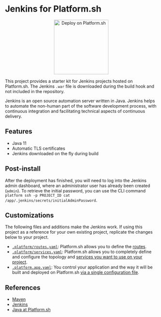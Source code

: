 # Jenkins for Platform.sh

<p align="center">
<a href="https://console.platform.sh/projects/create-project?template=https://raw.githubusercontent.com/platformsh/template-builder/master/templates/jenkins/.platform.template.yaml&utm_content=jenkins&utm_source=github&utm_medium=button&utm_campaign=deploy_on_platform">
    <img src="https://platform.sh/images/deploy/lg-blue.svg" alt="Deploy on Platform.sh" width="180px" />
</a>
</p>

This project provides a starter kit for Jenkins projects hosted on Platform.sh.  The Jenkins `.war` file is downloaded during the build hook and not included in the repository.

Jenkins is an open source automation server written in Java. Jenkins helps to automate the non-human part of the software development process, with continuous integration and facilitating technical aspects of continuous delivery.

## Features

* Java 11
* Automatic TLS certificates
* Jenkins downloaded on the fly during build

## Post-install

After the deployment has finished, you will need to log into the Jenkins admin dashboard, where an administrator user has already been created (`admin`). To retrieve the initial password, you can use the CLI command `platform ssh -p PROJECT_ID cat /app/.jenkins/secrets/initialAdminPassword`.

## Customizations

The following files and additions make the Jenkins work.  If using this project as a reference for your own existing project, replicate the changes below to your project.

* [`.platform/routes.yaml`](.platform/routes.yaml): Platform.sh allows you to define the [routes](https://docs.platform.sh/configuration/routes.html).
* [`.platform/services.yaml`](.platform/services.yaml):  Platform.sh allows you to completely define and configure the topology and [services you want to use on your project](https://docs.platform.sh/configuration/services.html).
* [`.platform.app.yaml`](.platform.app.yaml): You control your application and the way it will be built and deployed on Platform.sh [via a single configuration file](https://docs.platform.sh/configuration/app-containers.html).

## References

* [Maven](https://maven.apache.org/)
* [Jenkins](https://jenkins.io/)
* [Java at Platform.sh](https://docs.platform.sh/languages/java.html)
